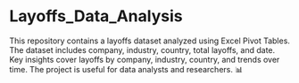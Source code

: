 # Layoffs_Data_Analysis
This repository contains a layoffs dataset analyzed using Excel Pivot Tables. The dataset includes company, industry, country, total layoffs, and date. Key insights cover layoffs by company, industry, country, and trends over time. The project is useful for data analysts and researchers. 📊
